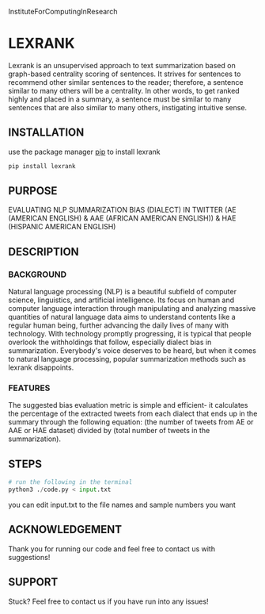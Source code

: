 InstituteForComputingInResearch
# LEXRANK
Lexrank is an unsupervised approach to text summarization based on graph-based centrality scoring of sentences. It strives for sentences to recommend other similar sentences to the reader; therefore, a sentence similar to many others will be a centrality. In other words, to get ranked highly and placed in a summary, a sentence must be similar to many sentences that are also similar to many others, instigating intuitive sense.
## INSTALLATION
use the package manager [pip](https://pypi.org/project/pip/) to install lexrank
```bash 
pip install lexrank
```
## PURPOSE
EVALUATING NLP SUMMARIZATION BIAS (DIALECT) IN TWITTER (AE (AMERICAN ENGLISH) & AAE (AFRICAN AMERICAN ENGLISH)) & HAE (HISPANIC AMERICAN ENGLISH)
## DESCRIPTION
### BACKGROUND
Natural language processing (NLP) is a beautiful subfield of computer science, linguistics, and artificial intelligence. Its focus on human and computer language interaction through manipulating and analyzing massive quantities of natural language data aims to understand contents like a regular human being, further advancing the daily lives of many with technology. With technology promptly progressing, it is typical that people overlook the withholdings that follow, especially dialect bias in summarization. Everybody's voice deserves to be heard, but when it comes to natural language processing, popular summarization methods such as lexrank disappoints.
### FEATURES
The suggested bias evaluation metric is simple and efficient- it calculates the percentage of the extracted tweets from each dialect that ends up in the summary through the following equation: (the number of tweets from AE or AAE or HAE dataset) divided by (total number of tweets in the summarization).
## STEPS
```python 
# run the following in the terminal
python3 ./code.py < input.txt
```
you can edit input.txt to the file names and sample numbers you want
## ACKNOWLEDGEMENT
Thank you for running our code and feel free to contact us with suggestions!
## SUPPORT
Stuck? Feel free to contact us if you have run into any issues!
